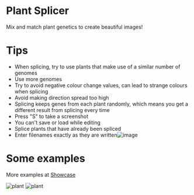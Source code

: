 # Plant Splicer
Mix and match plant genetics to create beautiful images!

# Tips
- When splicing, try to use plants that make use of a similar number of genomes
- Use more genomes
- Try to avoid negative colour change values, can lead to strange colours when splicing
- Avoid making direction spread too high
- Splicing keeps genes from each plant randomly, which means you get a different result from splicing every time
- Press "S" to take a screenshot
- You can't save or load while editing
- Splice plants that have already been spliced
- Enter filenames exactly as they are written![image](https://github.com/Wurnace/plant_splicer/assets/122387227/2d19391d-eb8d-4c15-a21f-e169a02487fa)


# Some examples
More examples at [Showcase](https://github.com/Wurnace/plant_splicer/tree/Showcase)

![plant](https://github.com/Wurnace/plant_splicer/assets/122387227/5c75d1e8-789b-481d-bafd-8ee127c1e522) ![plant](https://github.com/Wurnace/plant_splicer/assets/122387227/413a2da3-d7f8-4131-999c-ca3af1fb9342)

